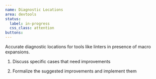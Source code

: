 ```yaml
---
name: Diagnostic Locations
area: devtools
status: 
  label: in-progress
  css_class: attention
buttons:
---
```

Accurate diagnostic locations for tools like linters in presence of macro expansions.

1. Discuss specific cases that need improvements

2. Formalize the suggested improvements and implement them

